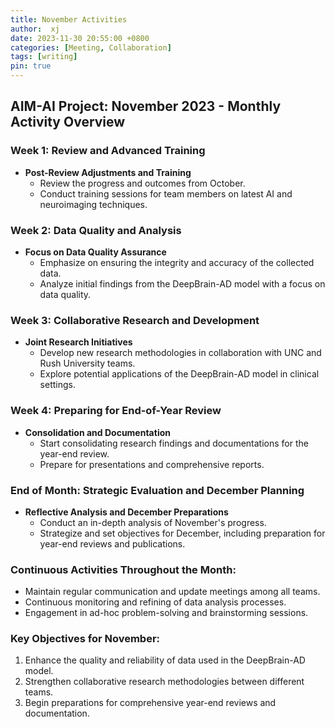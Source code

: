 ```yaml
---
title: November Activities
author:  xj
date: 2023-11-30 20:55:00 +0800
categories: [Meeting, Collaboration]
tags: [writing]
pin: true
---
```



## AIM-AI Project: November 2023 - Monthly Activity Overview

### Week 1: Review and Advanced Training
* **Post-Review Adjustments and Training**
  * Review the progress and outcomes from October.
  * Conduct training sessions for team members on latest AI and neuroimaging techniques.

### Week 2: Data Quality and Analysis
* **Focus on Data Quality Assurance**
  * Emphasize on ensuring the integrity and accuracy of the collected data.
  * Analyze initial findings from the DeepBrain-AD model with a focus on data quality.

### Week 3: Collaborative Research and Development
* **Joint Research Initiatives**
  * Develop new research methodologies in collaboration with UNC and Rush University teams.
  * Explore potential applications of the DeepBrain-AD model in clinical settings.

### Week 4: Preparing for End-of-Year Review
* **Consolidation and Documentation**
  * Start consolidating research findings and documentations for the year-end review.
  * Prepare for presentations and comprehensive reports.

### End of Month: Strategic Evaluation and December Planning
* **Reflective Analysis and December Preparations**
  * Conduct an in-depth analysis of November's progress.
  * Strategize and set objectives for December, including preparation for year-end reviews and publications.

### Continuous Activities Throughout the Month:
* Maintain regular communication and update meetings among all teams.
* Continuous monitoring and refining of data analysis processes.
* Engagement in ad-hoc problem-solving and brainstorming sessions.

### Key Objectives for November:
1. Enhance the quality and reliability of data used in the DeepBrain-AD model.
2. Strengthen collaborative research methodologies between different teams.
3. Begin preparations for comprehensive year-end reviews and documentation.
